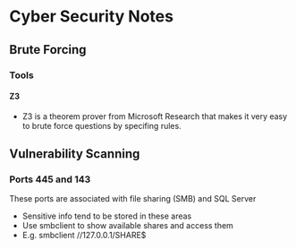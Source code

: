 # Cyber Security Notes

## Brute Forcing
### Tools
#### Z3
- Z3 is a theorem prover from Microsoft Research that makes it very easy to brute force questions by specifing rules.

## Vulnerability Scanning
### Ports 445 and 143
These ports are associated with file sharing (SMB) and SQL Server
- Sensitive info tend to be stored in these areas
- Use smbclient to show available shares and access them
- E.g. smbclient //127.0.0.1/SHARE$
